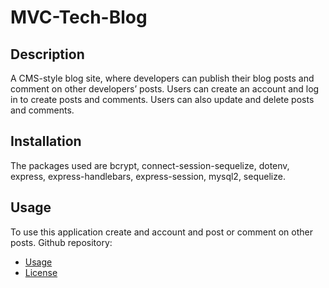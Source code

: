 # MVC-Tech-Blog

## Description
A CMS-style blog site, where developers can publish their blog posts and comment on other developers’ posts. Users can create an account and log in to create posts and comments. Users can also update and delete posts and comments.

## Installation
The packages used are bcrypt, connect-session-sequelize, dotenv, express, express-handlebars, express-session, mysql2, sequelize.

## Usage
To use this application create and account and post or comment on other posts. 
Github repository: 
* [Usage](#usage)
* [License](#license)

